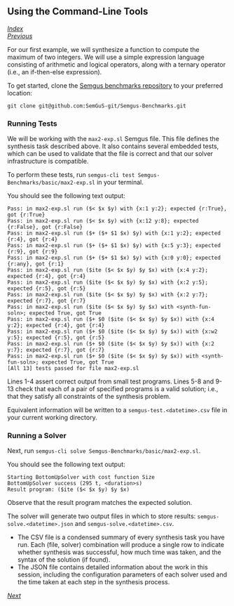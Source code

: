 ## Using the Command-Line Tools

*[Index](getting-started)*  
*[Previous](getting-started-setup)*

For our first example, we will synthesize a function to compute the maximum of two integers. We will use a simple expression language consisting of arithmetic and logical operators, along with a ternary operator (i.e., an if-then-else expression).

To get started, clone the [Semgus benchmarks repository](https://github.com/SemGuS-git/Semgus-Benchmarks) to your preferred location:

`git clone git@github.com:SemGuS-git/Semgus-Benchmarks.git`

### Running Tests

We will be working with the `max2-exp.sl` Semgus file. This file defines the synthesis task described above. It also contains several embedded tests, which can be used to validate that the file is correct and that our solver infrastructure is compatible.

To perform these tests, run `semgus-cli test Semgus-Benchmarks/basic/max2-exp.sl` in your terminal.

You should see the following text output:

```
Pass: in max2-exp.sl run ($< $x $y) with {x:1 y:2}; expected {r:True}, got {r:True}
Pass: in max2-exp.sl run ($< $x $y) with {x:12 y:8}; expected {r:False}, got {r:False}
Pass: in max2-exp.sl run ($+ ($+ $1 $x) $y) with {x:1 y:2}; expected {r:4}, got {r:4}
Pass: in max2-exp.sl run ($+ ($+ $1 $x) $y) with {x:5 y:3}; expected {r:9}, got {r:9}
Pass: in max2-exp.sl run ($+ ($+ $1 $x) $y) with {x:0 y:0}; expected {r:any}, got {r:1}
Pass: in max2-exp.sl run ($ite ($< $x $y) $y $x) with {x:4 y:2}; expected {r:4}, got {r:4}
Pass: in max2-exp.sl run ($ite ($< $x $y) $y $x) with {x:2 y:5}; expected {r:5}, got {r:5}
Pass: in max2-exp.sl run ($ite ($< $x $y) $y $x) with {x:2 y:7}; expected {r:7}, got {r:7}
Pass: in max2-exp.sl run ($ite ($< $x $y) $y $x) with <synth-fun-soln>; expected True, got True
Pass: in max2-exp.sl run ($+ $0 ($ite ($< $x $y) $y $x)) with {x:4 y:2}; expected {r:4}, got {r:4}
Pass: in max2-exp.sl run ($+ $0 ($ite ($< $x $y) $y $x)) with {x:w2 y:5}; expected {r:5}, got {r:5}
Pass: in max2-exp.sl run ($+ $0 ($ite ($< $x $y) $y $x)) with {x:2 y:7}; expected {r:7}, got {r:7}
Pass: in max2-exp.sl run ($+ $0 ($ite ($< $x $y) $y $x)) with <synth-fun-soln>; expected True, got True
[All 13] tests passed for file max2-exp.sl
```

Lines 1-4 assert correct output from small test programs. Lines 5-8 and 9-13 check that each of a pair of specified programs is a valid solution; i.e., that they satisfy all constraints of the synthesis problem.

Equivalent information will be written to a `semgus-test.<datetime>.csv` file in your current working directory.

### Running a Solver

Next, run `semgus-cli solve Semgus-Benchmarks/basic/max2-exp.sl`.

You should see the following text output:

```
Starting BottomUpSolver with cost function Size
BottomUpSolver success (295 t, <duration>s)
Result program: ($ite ($< $x $y) $y $x)
```

Observe that the result program matches the expected solution.

The solver will generate two output files in which to store results: `semgus-solve.<datetime>.json` and `semgus-solve.<datetime>.csv`.
- The CSV file is a condensed summary of every synthesis task you have run. Each (file, solver) combination will produce a single row to indicate whether synthesis was successful, how much time was taken, and the syntax of the solution (if found).
- The JSON file contains detailed information about the work in this session, including the configuration parameters of each solver used and the time taken at each step in the synthesis process.

*[Next](getting-started-file)*
